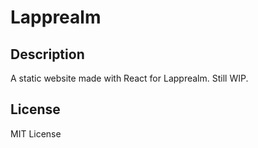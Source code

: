 # Lapprealm
## Description
A static website made with React for Lapprealm. 
Still WIP.
## License
MIT License